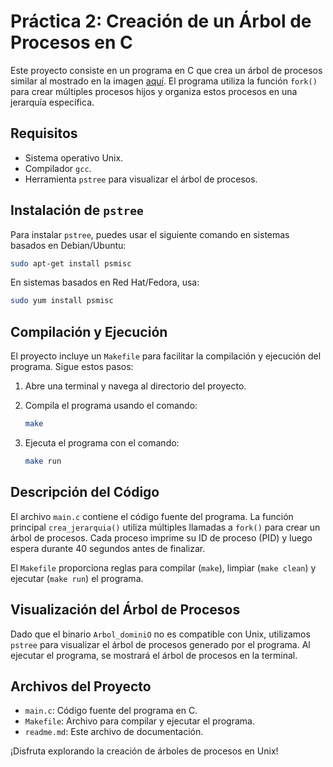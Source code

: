 # Práctica 2: Creación de un Árbol de Procesos en C

Este proyecto consiste en un programa en C que crea un árbol de procesos similar al mostrado en la imagen [aquí](http://avellano.fis.usal.es/~ssooi/domino1.gif). El programa utiliza la función `fork()` para crear múltiples procesos hijos y organiza estos procesos en una jerarquía específica.

## Requisitos

- Sistema operativo Unix.
- Compilador `gcc`.
- Herramienta `pstree` para visualizar el árbol de procesos.

## Instalación de `pstree`

Para instalar `pstree`, puedes usar el siguiente comando en sistemas basados en Debian/Ubuntu:

```sh
sudo apt-get install psmisc
```

En sistemas basados en Red Hat/Fedora, usa:

```sh
sudo yum install psmisc
```

## Compilación y Ejecución

El proyecto incluye un `Makefile` para facilitar la compilación y ejecución del programa. Sigue estos pasos:

1. Abre una terminal y navega al directorio del proyecto.
2. Compila el programa usando el comando:

    ```sh
    make
    ```

3. Ejecuta el programa con el comando:

    ```sh
    make run
    ```

## Descripción del Código

El archivo `main.c` contiene el código fuente del programa. La función principal `crea_jerarquia()` utiliza múltiples llamadas a `fork()` para crear un árbol de procesos. Cada proceso imprime su ID de proceso (PID) y luego espera durante 40 segundos antes de finalizar.

El `Makefile` proporciona reglas para compilar (`make`), limpiar (`make clean`) y ejecutar (`make run`) el programa.

## Visualización del Árbol de Procesos

Dado que el binario `Arbol_dominiO` no es compatible con Unix, utilizamos `pstree` para visualizar el árbol de procesos generado por el programa. Al ejecutar el programa, se mostrará el árbol de procesos en la terminal.

## Archivos del Proyecto

- `main.c`: Código fuente del programa en C.
- `Makefile`: Archivo para compilar y ejecutar el programa.
- `readme.md`: Este archivo de documentación.

¡Disfruta explorando la creación de árboles de procesos en Unix!
